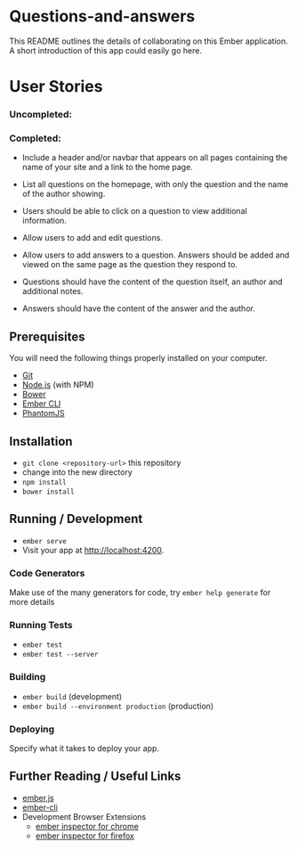 # Questions-and-answers

This README outlines the details of collaborating on this Ember application.
A short introduction of this app could easily go here.

# User Stories

### Uncompleted:


### Completed:

* Include a header and/or navbar that appears on all pages containing the name of your site and a link to the home page.

* List all questions on the homepage, with only the question and the name of the author showing.

* Users should be able to click on a question to view additional information.

* Allow users to add and edit questions.

* Allow users to add answers to a question. Answers should be added and viewed on the same page as the question they respond to.

* Questions should have the content of the question itself, an author and additional notes.

* Answers should have the content of the answer and the author.

## Prerequisites

You will need the following things properly installed on your computer.

* [Git](http://git-scm.com/)
* [Node.js](http://nodejs.org/) (with NPM)
* [Bower](http://bower.io/)
* [Ember CLI](http://ember-cli.com/)
* [PhantomJS](http://phantomjs.org/)

## Installation

* `git clone <repository-url>` this repository
* change into the new directory
* `npm install`
* `bower install`

## Running / Development

* `ember serve`
* Visit your app at [http://localhost:4200](http://localhost:4200).

### Code Generators

Make use of the many generators for code, try `ember help generate` for more details

### Running Tests

* `ember test`
* `ember test --server`

### Building

* `ember build` (development)
* `ember build --environment production` (production)

### Deploying

Specify what it takes to deploy your app.

## Further Reading / Useful Links

* [ember.js](http://emberjs.com/)
* [ember-cli](http://ember-cli.com/)
* Development Browser Extensions
  * [ember inspector for chrome](https://chrome.google.com/webstore/detail/ember-inspector/bmdblncegkenkacieihfhpjfppoconhi)
  * [ember inspector for firefox](https://addons.mozilla.org/en-US/firefox/addon/ember-inspector/)
